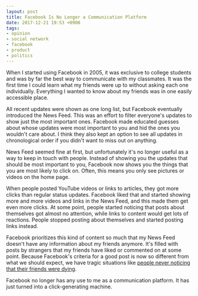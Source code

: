 ```yaml
---
layout: post
title: Facebook Is No Longer a Communication Platform
date: 2017-12-21 19:53 +0900
tags:
- opinion
- social network
- facebook
- product
- politics
---
```


When I started using Facebook in 2005, it was exclusive to college students and was by far the best way to communicate with my classmates. It was the first time I could learn what my friends were up to without asking each one individually. Everything I wanted to know about my friends was in one easily accessible place.

All recent updates were shown as one long list, but Facebook eventually introduced the News Feed. This was an effort to filter everyone's updates to show just the most important ones. Facebook made educated guesses about whose updates were most important to you and hid the ones you wouldn't care about. I think they also kept an option to see all updates in chronological order if you didn't want to miss out on anything.

<!-- more -->

News Feed seemed fine at first, but unfortunately it's no longer useful as a way to keep in touch with people. Instead of showing you the updates that should be most important to you, Facebook now shows you the things that you are most likely to click on. Often, this means you only see pictures or videos on the home page.

When people posted YouTube videos or links to articles, they got more clicks than regular status updates. Facebook liked that and started showing more and more videos and links in the News Feed, and this made them get even more clicks. At some point, people started noticing that posts about themselves got almost no attention, while links to content would get lots of reactions. People stopped posting about themselves and started posting links instead.

Facebook prioritizes this kind of content so much that my News Feed doesn't have any information about my friends anymore. It's filled with posts by strangers that my friends have liked or commented on at some point. Because Facebook's criteria for a good post is now so different from what we should expect, we have tragic situations like [people never noticing that their friends were dying](https://twitter.com/Hellchick/status/942863353403150336).

Facebook no longer has any use to me as a communication platform. It has just turned into a click-generating machine.